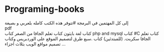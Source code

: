 # Programing-books
إلى كل المهتمين في البرمجة  #تتوفر   هذه الكتب كامله  بلعربي و بصيغة   
pdf  
كتاب لغة بايثون 
كتاب  تعلم الجافا من الصغر  كتاب 
php  and mysql 
كتاب #C 
كتاب تعلم الجافا سكربت.
(للمبتدئين)
كتاب
.سبع طرق لتصميم الموقع على الوردبريس
وكتاب تصميم مواقع  الويب بثلاث اجزاء ...

